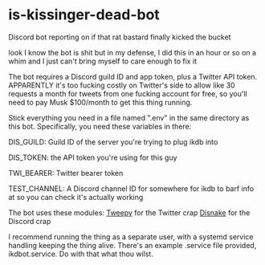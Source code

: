 # is-kissinger-dead-bot
Discord bot reporting on if that rat bastard finally kicked the bucket

look I know the bot is shit but in my defense, I did this in an hour or so on a whim and I just can't bring myself to care enough to fix it

The bot requires a Discord guild ID and app token, plus a Twitter API token. 
APPARENTLY it's too fucking costly on Twitter's side to allow like 30 requests a month for tweets from one fucking account for free, so you'll need to pay Musk $100/month to get this thing running.

Stick everything you need in a file named ".env" in the same directory as this bot. Specifically, you need these variables in there:

DIS_GUILD: Guild ID of the server you're trying to plug ikdb into

DIS_TOKEN: the API token you're using for this guy

TWI_BEARER: Twitter bearer token

TEST_CHANNEL: A Discord channel ID for somewhere for ikdb to barf info at so you can check it's actually working

The bot uses these modules:
[Tweepy](https://www.tweepy.org/) for the Twitter crap
[Disnake](https://docs.disnake.dev/en/stable/) for the Discord crap

I recommend running the thing as a separate user, with a systemd service handling keeping the thing alive.
There's an example .service file provided, ikdbot.service. Do with that what thou wilst.
